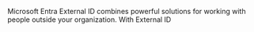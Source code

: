 Microsoft Entra External ID combines powerful solutions for working with people outside your organization. With External ID